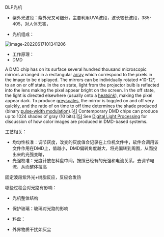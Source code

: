 DLP光机

- 紫外光波段：紫外光又可细分，主要利用UVA波段，波长较长波段，385-405，对人体无害，

- 光机组成：

![image-20220617101341206](E:\文档\GitHub\Notiz\DLP光机.assets\image-20220617101341206.png)

- 工作原理：
- DMD

A DMD chip has on its surface several hundred thousand microscopic mirrors arranged in a rectangular [array](https://en.wikipedia.org/wiki/Array_data_structure) which correspond to the pixels in the image to be displayed. The mirrors can be individually rotated ±10-12°, to an on or off state. In the on state, light from the projector bulb is reflected into the lens making the pixel appear bright on the screen. In the off state, the light is directed elsewhere (usually onto a [heatsink](https://en.wikipedia.org/wiki/Heatsink)), making the pixel appear dark. To produce [greyscales](https://en.wikipedia.org/wiki/Greyscale), the mirror is toggled on and off very quickly, and the ratio of on time to off time determines the shade produced (binary [pulse-width modulation](https://en.wikipedia.org/wiki/Pulse-width_modulation)).[[4\]](https://en.wikipedia.org/wiki/Digital_micromirror_device#cite_note-Brennesholtz-4) Contemporary DMD chips can produce up to 1024 shades of gray (10 bits).[[5\]](https://en.wikipedia.org/wiki/Digital_micromirror_device#cite_note-5) See [Digital Light Processing](https://en.wikipedia.org/wiki/Digital_Light_Processing) for discussion of how color images are produced in DMD-based systems.

工艺相关：

- 均匀性校准：调节灰度，改变的灰度值会记录在上位机文件中，软件会调用该文件作用在DMD上，值越小，DMD偏转角度越大，将光偏转到周围，从而投出来的光强变暗，
- 光强校准：光度计放在料盘中间，按照已经有的光强和电流关系，去调节电流，从而整体拉高







固定波段紫外光+树脂反应，反应会发热

哪些过程会对光路有影响：

- 光机整体结构

- 保护玻璃：玻璃对光路的影响

- 料盘：

- 外界物质干扰如灰尘